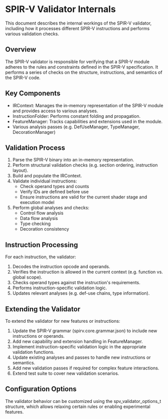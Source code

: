 # SPIR-V Validator Internals

This document describes the internal workings of the SPIR-V validator, including how it processes different SPIR-V instructions and performs various validation checks.

## Overview

The SPIR-V validator is responsible for verifying that a SPIR-V module adheres to the rules and constraints defined in the SPIR-V specification. It performs a series of checks on the structure, instructions, and semantics of the SPIR-V code.

## Key Components

- IRContext: Manages the in-memory representation of the SPIR-V module and provides access to various analyses.
- InstructionFolder: Performs constant folding and propagation.
- FeatureManager: Tracks capabilities and extensions used in the module.
- Various analysis passes (e.g. DefUseManager, TypeManager, DecorationManager)

## Validation Process

1. Parse the SPIR-V binary into an in-memory representation.
2. Perform structural validation checks (e.g. section ordering, instruction layout).
3. Build and populate the IRContext.
4. Validate individual instructions:
   - Check operand types and counts
   - Verify IDs are defined before use
   - Ensure instructions are valid for the current shader stage and execution model
5. Perform global analyses and checks:
   - Control flow analysis
   - Data flow analysis
   - Type checking
   - Decoration consistency

## Instruction Processing

For each instruction, the validator:

1. Decodes the instruction opcode and operands.
2. Verifies the instruction is allowed in the current context (e.g. function vs. global scope).
3. Checks operand types against the instruction's requirements.
4. Performs instruction-specific validation logic.
5. Updates relevant analyses (e.g. def-use chains, type information).

## Extending the Validator

To extend the validator for new features or instructions:

1. Update the SPIR-V grammar (spirv.core.grammar.json) to include new instructions or operands.
2. Add new capability and extension handling in FeatureManager.
3. Implement instruction-specific validation logic in the appropriate validation functions.
4. Update existing analyses and passes to handle new instructions or semantics.
5. Add new validation passes if required for complex feature interactions.
6. Extend test suite to cover new validation scenarios.

## Configuration Options

The validator behavior can be customized using the spv_validator_options_t structure, which allows relaxing certain rules or enabling experimental features.